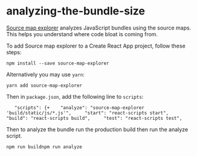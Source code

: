 analyzing-the-bundle-size
=========================

[Source map explorer](https://www.npmjs.com/package/source-map-explorer) analyzes JavaScript bundles using the source maps. This helps you understand where code bloat is coming from.

To add Source map explorer to a Create React App project, follow these steps:

    npm install --save source-map-explorer

Alternatively you may use `yarn`:

    yarn add source-map-explorer

Then in `package.json`, add the following line to `scripts`:

       "scripts": {+    "analyze": "source-map-explorer 'build/static/js/*.js'",     "start": "react-scripts start",     "build": "react-scripts build",     "test": "react-scripts test",

Then to analyze the bundle run the production build then run the analyze script.

    npm run buildnpm run analyze
